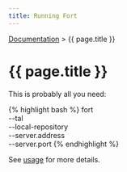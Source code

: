 ```yaml
---
title: Running Fort
---
```


[Documentation](index.html) > {{ page.title }}

# {{ page.title }}

This is probably all you need:

{% highlight bash %}
fort \
	--tal <path to your TAL files> \
	--local-repository <path where you want to keep your local cache> \
	--server.address <your intended RTR server address> \
	--server.port <your intended RTR server port>
{% endhighlight %}

See [usage](usage.html) for more details.

